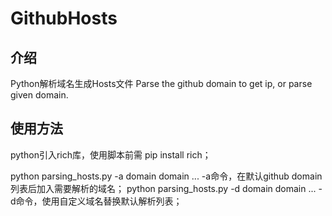 # GithubHosts

## 介绍
Python解析域名生成Hosts文件
Parse the github domain to get ip, or parse given domain.

## 使用方法
python引入rich库，使用脚本前需 pip install rich；

python parsing_hosts.py -a domain domain ...
-a命令，在默认github domain列表后加入需要解析的域名；
python parsing_hosts.py -d domain domain ...
-d命令，使用自定义域名替换默认解析列表；
